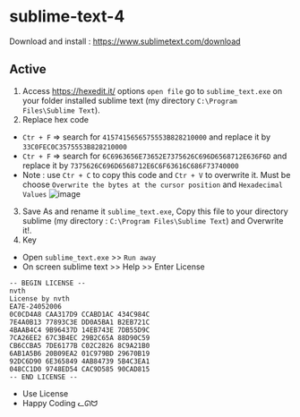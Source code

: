 # sublime-text-4
Download and install : https://www.sublimetext.com/download
## Active
1.  Access https://hexedit.it/ options `open file` go to `sublime_text.exe` on your folder installed sublime text (my directory `C:\Program Files\Sublime Text`).
2.  Replace hex code
-   `Ctr + F` => search for `4157415656575553B828210000` and replace it by `33C0FEC0C3575553B828210000` 
-   `Ctr + F` => search for `6C6963656E73652E7375626C696D6568712E636F6D` and replace it by `7375626C696D6568712E6C6F63616C686F73740000`   
-   Note : use `Ctr + C` to copy this code and `Ctr + V` to overwrite it. Must be choose `Overwrite the bytes at the cursor position` and `Hexadecimal Values`
![image](https://user-images.githubusercontent.com/63294758/186851400-10ed9441-1001-42c4-a8a6-72db8d43c6b0.png)

3.  Save As and rename it `sublime_text.exe`, Copy this file to your directory sublime (my directory : `C:\Program Files\Sublime Text`) and Overwrite it!.
4.  Key
-   Open `sublime_text.exe` >> `Run away` 
-   On screen sublime text >> Help >> Enter License
```
-- BEGIN LICENSE --
nvth
License by nvth
EA7E-24052006
0C0CD4A8 CAA317D9 CCABD1AC 434C984C
7E4A0B13 77893C3E DD0A5BA1 B2EB721C
4BAAB4C4 9B96437D 14EB743E 7DB55D9C
7CA26EE2 67C3B4EC 29B2C65A 88D90C59
CB6CCBA5 7DE6177B C02C2826 8C9A21B0
6AB1A5B6 20B09EA2 01C979BD 29670B19
92DC6D90 6E365849 4AB84739 5B4C3EA1
048CC1D0 9748ED54 CAC9D585 90CAD815
-- END LICENSE --
```
-   Use License
-   Happy Coding ᓚᘏᗢ
